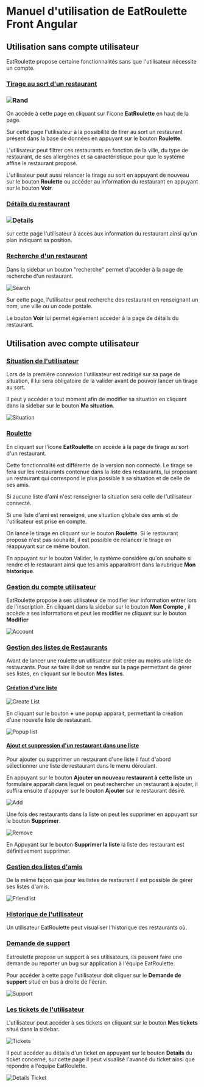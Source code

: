 # Manuel d'utilisation de EatRoulette Front Angular

## Utilisation sans compte utilisateur

EatRoulette propose certaine fonctionnalités sans que l'utilisateur nécessite un compte.

### <u>Tirage au sort d'un restaurant</u>  

### ![Rand](../ressources\img\angular\roulette-user-not-connected.PNG)

On accède à cette page en cliquant sur l'icone **EatRoulette** en haut de la page.

Sur cette page l'utilisateur à la possibilité de tirer au sort un restaurant présent dans la base de données en appuyant sur le bouton **Roulette**.

L'utilisateur peut filtrer ces restaurants en fonction de la ville, du type de restaurant, de ses allergènes et sa caractéristique pour que le système affine le restaurant proposé.

L'utilisateur peut aussi relancer le tirage au sort en appuyant de nouveau sur le bouton **Roulette** ou accéder au information du restaurant en appuyant sur le bouton **Voir**.

### <u>Détails du restaurant</u>

### ![Details](..\ressources\img\angular\details-restaurant-user-not-connected.PNG)

sur cette page l'utilisateur à accès aux information du restaurant ainsi qu'un plan indiquant sa position.

### <u>Recherche d'un restaurant</u>

Dans la sidebar un bouton "recherche" permet d'accéder à la page de recherche d'un restaurant.

![Search](..\ressources\img\angular\search-restaurant.PNG)

Sur cette page, l'utilisateur peut recherche des restaurant en renseignant un nom, une ville ou un code postale.

Le bouton **Voir** lui permet également accéder à la page de détails du restaurant.

## Utilisation avec compte utilisateur

### <u>Situation de l'utilisateur</u>

Lors de la première connexion l'utilisateur est redirigé sur sa page de situation, il lui sera obligatoire de la valider avant de pouvoir lancer un tirage au sort.

Il peut y accéder a tout moment afin de modifier sa situation en cliquant dans la sidebar sur le bouton **Ma situation**.

![Situation](..\ressources\img\angular\situation.PNG)

### <u>Roulette</u> 

En cliquant sur l'icone **EatRoulette** on accède à la page de tirage au sort d'un restaurant.

Cette fonctionnalité est différente de la version non connecté. Le tirage se fera sur les restaurants contenue dans la liste des restaurants, lui proposant un restaurant qui correspond le plus possible à sa situation et de celle de ses amis.

Si aucune liste d'ami n'est renseigner la situation sera celle de l'utilisateur connecté.

Si une liste d'ami est renseigné, une situation globale des amis et de l'utilisateur est prise en compte. 



On lance le tirage en cliquant sur le bouton **Roulette**. Si le restaurant proposé n'est pas souhaité, il est possible de relancer le tirage en réappuyant sur ce même bouton.

En appuyant sur le bouton Valider, le système considère qu'on souhaite si rendre et le restaurant ainsi que les amis apparaitront dans la rubrique **Mon historique**.

### <u>Gestion du compte utilisateur</u>

EatRoulette propose à ses utilisateur de modifier leur information entrer lors de l'inscription. En cliquant dans la sidebar sur le bouton **Mon Compte** , il accède a ses informations et peut les modifier ne cliquant sur le bouton **Modifier**

![Account](..\ressources\img\angular\account.PNG)

### <u>Gestion des listes de Restaurants</u>

Avant de lancer une roulette un utilisateur doit créer au moins une liste de restaurants.  Pour se faire il doit se rendre sur la page permettant de gérer ses listes, en cliquant sur le bouton **Mes listes**.



#### <u>**Création d'une liste**</u>

![Create List](..\ressources\img\angular\create-list.PNG)

En cliquant sur le bouton **+** une popup apparait, permettant la création d'une nouvelle liste de restaurant.



![Popup list](..\ressources\img\angular\popup-create-list.PNG)



#### <u>Ajout et suppression d'un restaurant dans une liste</u>

Pour ajouter ou supprimer un restaurant d'une liste il faut d'abord sélectionner une liste de restaurant dans le menu déroulant.

En appuyant sur le bouton **Ajouter un nouveau restaurant à cette liste** un formulaire apparait dans lequel on peut rechercher un restaurant à ajouter, il suffira ensuite d'appuyer sur le bouton **Ajouter** sur le restaurant désiré.

![Add](..\ressources\img\angular\add-restaurant-list.PNG)

Une fois des restaurants dans la liste on peut les supprimer en appuyant sur le bouton **Supprimer**.

![Remove](..\ressources\img\angular\remove-restaurant.PNG)

En Appuyant sur le bouton **Supprimer la liste** la liste des restaurant est définitivement supprimer.

### <u>Gestion des listes d'amis</u>

De la même façon que pour les listes de restaurant il est possible de gérer ses listes d'amis.

![Friendlist](..\ressources\img\angular\friendlist.PNG)

### <u>Historique de l'utilisateur</u>

Un utilisateur EatRoulette peut visualiser l'historique des restaurants où.



### <u>Demande de support</u>

Eatroulette propose un support à ses utilisateurs, ils peuvent faire une demande ou reporter un bug sur application à l'équipe EatRoulette.

Pour accéder à cette page l'utilisateur doit cliquer sur le **Demande de support** situé en bas à droite de l'écran.

![Support](..\ressources\img\angular\support.PNG)



### <u>Les tickets de l'utilisateur</u>

L'utilisateur peut accéder à ses tickets en cliquant sur le bouton **Mes tickets** situé dans la sidebar.

![Tickets](..\ressources\img\angular\my-tickets.PNG)

Il peut accéder au détails d'un ticket en appuyant sur le bouton **Details** du ticket concerné, sur cette page il peut visualisé l'avancé du ticket ainsi que répondre à l'équipe EatRoulette.

![Details Ticket](..\ressources\img\angular\details-ticket.PNG)